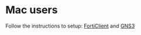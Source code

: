 # Mac users

Follow the instructions to setup: [FortiClient](https://github.com/divergence-wiki/ntt/blob/main/mac/FortiClient-setup.md) and [GNS3](https://github.com/divergence-wiki/ntt/blob/main/mac/GNS3-setup.md)

